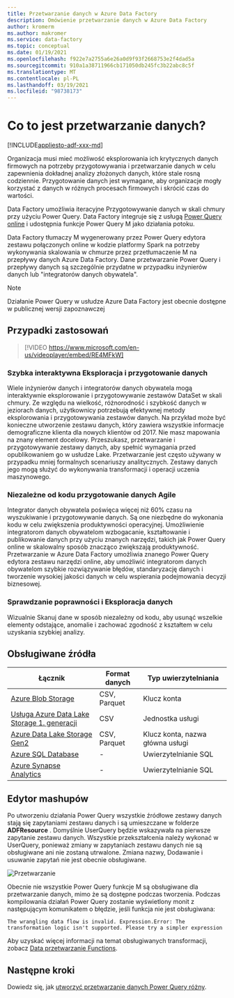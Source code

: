 ```yaml
---
title: Przetwarzanie danych w Azure Data Factory
description: Omówienie przetwarzanie danych w Azure Data Factory
author: kromerm
ms.author: makromer
ms.service: data-factory
ms.topic: conceptual
ms.date: 01/19/2021
ms.openlocfilehash: f922e7a2755a6e26a0d9f93f2668753e2f4dad5a
ms.sourcegitcommit: 910a1a38711966cb171050db245fc3b22abc8c5f
ms.translationtype: MT
ms.contentlocale: pl-PL
ms.lasthandoff: 03/19/2021
ms.locfileid: "98738173"
---
```

# <a name="what-is-data-wrangling"></a>Co to jest przetwarzanie danych?

[!INCLUDE[appliesto-adf-xxx-md](includes/appliesto-adf-xxx-md.md)]

Organizacja musi mieć możliwość eksplorowania ich krytycznych danych firmowych na potrzeby przygotowywania i przetwarzanie danych w celu zapewnienia dokładnej analizy złożonych danych, które stale rosną codziennie. Przygotowanie danych jest wymagane, aby organizacje mogły korzystać z danych w różnych procesach firmowych i skrócić czas do wartości.

Data Factory umożliwia iteracyjne Przygotowywanie danych w skali chmury przy użyciu Power Query. Data Factory integruje się z usługą [Power Query online](/power-query/) i udostępnia funkcje Power Query M jako działania potoku.

Data Factory tłumaczy M wygenerowany przez Power Query edytora zestawu połączonych online w kodzie platformy Spark na potrzeby wykonywania skalowania w chmurze przez przetłumaczenie M na przepływy danych Azure Data Factory. Dane przetwarzanie Power Query i przepływy danych są szczególnie przydatne w przypadku inżynierów danych lub "integratorów danych obywatela".

> [!NOTE]
> Działanie Power Query w usłudze Azure Data Factory jest obecnie dostępne w publicznej wersji zapoznawczej

## <a name="use-cases"></a>Przypadki zastosowań

> [!VIDEO https://www.microsoft.com/en-us/videoplayer/embed/RE4MFkW]

### <a name="fast-interactive-data-exploration-and-preparation"></a>Szybka interaktywna Eksploracja i przygotowanie danych

Wiele inżynierów danych i integratorów danych obywatela mogą interaktywnie eksplorowanie i przygotowywanie zestawów DataSet w skali chmury. Ze względu na wielkość, różnorodność i szybkość danych w jeziorach danych, użytkownicy potrzebują efektywnej metody eksplorowania i przygotowywania zestawów danych. Na przykład może być konieczne utworzenie zestawu danych, który zawiera wszystkie informacje demograficzne klienta dla nowych klientów od 2017. Nie masz mapowania na znany element docelowy. Przeszukasz, przetwarzanie i przygotowywanie zestawy danych, aby spełnić wymagania przed opublikowaniem go w usłudze Lake. Przetwarzanie jest często używany w przypadku mniej formalnych scenariuszy analitycznych. Zestawy danych jego mogą służyć do wykonywania transformacji i operacji uczenia maszynowego.

### <a name="code-free-agile-data-preparation"></a>Niezależne od kodu przygotowanie danych Agile

Integrator danych obywatela poświęca więcej niż 60% czasu na wyszukiwanie i przygotowywanie danych. Są one niezbędne do wykonania kodu w celu zwiększenia produktywności operacyjnej. Umożliwienie integratorom danych obywatelom wzbogacanie, kształtowanie i publikowanie danych przy użyciu znanych narzędzi, takich jak Power Query online w skalowalny sposób znacząco zwiększają produktywność. Przetwarzanie w Azure Data Factory umożliwia znanego Power Query edytora zestawu narzędzi online, aby umożliwić integratorom danych obywatelom szybkie rozwiązywanie błędów, standaryzację danych i tworzenie wysokiej jakości danych w celu wspierania podejmowania decyzji biznesowej.

### <a name="data-validation-and-exploration"></a>Sprawdzanie poprawności i Eksploracja danych

Wizualnie Skanuj dane w sposób niezależny od kodu, aby usunąć wszelkie elementy odstające, anomalie i zachować zgodność z kształtem w celu uzyskania szybkiej analizy.

## <a name="supported-sources"></a>Obsługiwane źródła

| Łącznik | Format danych | Typ uwierzytelniania |
| -- | -- | --|
| [Azure Blob Storage](connector-azure-blob-storage.md) | CSV, Parquet | Klucz konta |
| [Usługa Azure Data Lake Storage 1. generacji](connector-azure-data-lake-store.md) | CSV | Jednostka usługi |
| [Azure Data Lake Storage Gen2](connector-azure-data-lake-storage.md) | CSV, Parquet | Klucz konta, nazwa główna usługi |
| [Azure SQL Database](connector-azure-sql-database.md) | - | Uwierzytelnianie SQL |
| [Azure Synapse Analytics](connector-azure-sql-data-warehouse.md) | - | Uwierzytelnianie SQL |

## <a name="the-mashup-editor"></a>Edytor mashupów

Po utworzeniu działania Power Query wszystkie źródłowe zestawy danych stają się zapytaniami zestawu danych i są umieszczane w folderze **ADFResource** . Domyślnie UserQuery będzie wskazywała na pierwsze zapytanie zestawu danych. Wszystkie przekształcenia należy wykonać w UserQuery, ponieważ zmiany w zapytaniach zestawu danych nie są obsługiwane ani nie zostaną utrwalone. Zmiana nazwy, Dodawanie i usuwanie zapytań nie jest obecnie obsługiwane.

![Przetwarzanie](media/wrangling-data-flow/editor.png)

Obecnie nie wszystkie Power Query funkcje M są obsługiwane dla przetwarzanie danych, mimo że są dostępne podczas tworzenia. Podczas kompilowania działań Power Query zostanie wyświetlony monit z następującym komunikatem o błędzie, jeśli funkcja nie jest obsługiwana:

`The wrangling data flow is invalid. Expression.Error: The transformation logic isn't supported. Please try a simpler expression`

Aby uzyskać więcej informacji na temat obsługiwanych transformacji, zobacz [Data przetwarzanie Functions](wrangling-functions.md).

## <a name="next-steps"></a>Następne kroki

Dowiedz się, jak [utworzyć przetwarzanie danych Power Query różny](wrangling-tutorial.md).
